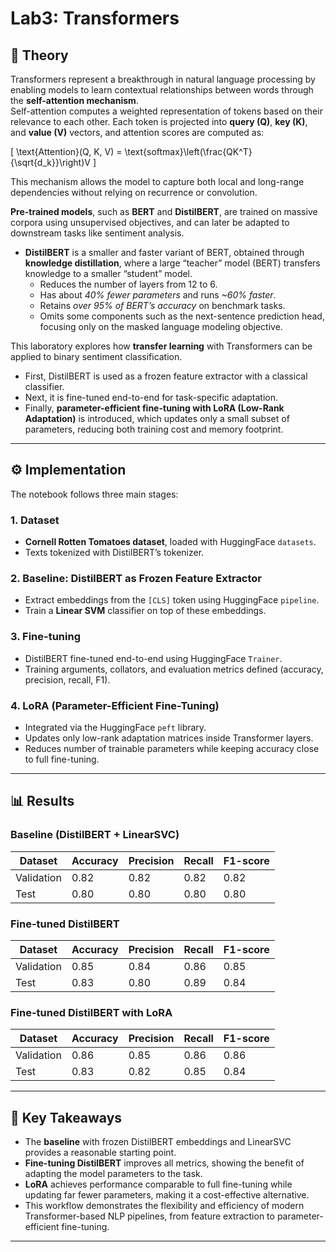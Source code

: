 # Lab3: Transformers

## 📖 Theory
Transformers represent a breakthrough in natural language processing by enabling models to learn contextual relationships between words through the **self-attention mechanism**.  
Self-attention computes a weighted representation of tokens based on their relevance to each other. Each token is projected into **query (Q)**, **key (K)**, and **value (V)** vectors, and attention scores are computed as:

\[
\text{Attention}(Q, K, V) = \text{softmax}\left(\frac{QK^T}{\sqrt{d_k}}\right)V
\]

This mechanism allows the model to capture both local and long-range dependencies without relying on recurrence or convolution.

**Pre-trained models**, such as **BERT** and **DistilBERT**, are trained on massive corpora using unsupervised objectives, and can later be adapted to downstream tasks like sentiment analysis.

- **DistilBERT** is a smaller and faster variant of BERT, obtained through **knowledge distillation**, where a large “teacher” model (BERT) transfers knowledge to a smaller “student” model.  
  - Reduces the number of layers from 12 to 6.  
  - Has about *40% fewer parameters* and runs *~60% faster*.  
  - Retains *over 95% of BERT’s accuracy* on benchmark tasks.  
  - Omits some components such as the next-sentence prediction head, focusing only on the masked language modeling objective.  

This laboratory explores how **transfer learning** with Transformers can be applied to binary sentiment classification.  
- First, DistilBERT is used as a frozen feature extractor with a classical classifier.  
- Next, it is fine-tuned end-to-end for task-specific adaptation.  
- Finally, **parameter-efficient fine-tuning with LoRA (Low-Rank Adaptation)** is introduced, which updates only a small subset of parameters, reducing both training cost and memory footprint.

---

## ⚙️ Implementation
The notebook follows three main stages:

### 1. Dataset
- **Cornell Rotten Tomatoes dataset**, loaded with HuggingFace `datasets`.  
- Texts tokenized with DistilBERT’s tokenizer.  

### 2. Baseline: DistilBERT as Frozen Feature Extractor
- Extract embeddings from the `[CLS]` token using HuggingFace `pipeline`.  
- Train a **Linear SVM** classifier on top of these embeddings.  

### 3. Fine-tuning
- DistilBERT fine-tuned end-to-end using HuggingFace `Trainer`.  
- Training arguments, collators, and evaluation metrics defined (accuracy, precision, recall, F1).  

### 4. LoRA (Parameter-Efficient Fine-Tuning)
- Integrated via the HuggingFace `peft` library.  
- Updates only low-rank adaptation matrices inside Transformer layers.  
- Reduces number of trainable parameters while keeping accuracy close to full fine-tuning.  

---

## 📊 Results

### Baseline (DistilBERT + LinearSVC) 
| Dataset      | Accuracy | Precision | Recall | F1-score |
|--------------|----------|-----------|--------|----------|
| Validation   | 0.82     | 0.82      | 0.82   | 0.82     |
| Test         | 0.80     | 0.80      | 0.80   | 0.80     |

### Fine-tuned DistilBERT
| Dataset      | Accuracy | Precision | Recall | F1-score |
|--------------|----------|-----------|--------|----------|
| Validation   | 0.85     | 0.84      | 0.86   | 0.85     |
| Test         | 0.83     | 0.80      | 0.89   | 0.84     |

### Fine-tuned DistilBERT with LoRA
| Dataset      | Accuracy | Precision | Recall | F1-score |
|--------------|----------|-----------|--------|----------|
| Validation   | 0.86     | 0.85      | 0.86   | 0.86     |
| Test         | 0.83     | 0.82      | 0.85   | 0.84     |

---

## 📝 Key Takeaways
- The **baseline** with frozen DistilBERT embeddings and LinearSVC provides a reasonable starting point.  
- **Fine-tuning DistilBERT** improves all metrics, showing the benefit of adapting the model parameters to the task.  
- **LoRA** achieves performance comparable to full fine-tuning while updating far fewer parameters, making it a cost-effective alternative.  
- This workflow demonstrates the flexibility and efficiency of modern Transformer-based NLP pipelines, from feature extraction to parameter-efficient fine-tuning.  

---
